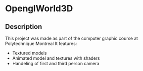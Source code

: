 # OpenglWorld3D

## Description
This project was made as part of the computer graphic course at Polytechnique Montreal 
It features:
- Textured models
- Animated model and textures with shaders
- Handeling of first and third person camera
